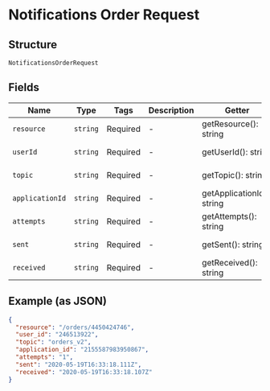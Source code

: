 
# Notifications Order Request

## Structure

`NotificationsOrderRequest`

## Fields

| Name | Type | Tags | Description | Getter | Setter |
|  --- | --- | --- | --- | --- | --- |
| `resource` | `string` | Required | - | getResource(): string | setResource(string resource): void |
| `userId` | `string` | Required | - | getUserId(): string | setUserId(string userId): void |
| `topic` | `string` | Required | - | getTopic(): string | setTopic(string topic): void |
| `applicationId` | `string` | Required | - | getApplicationId(): string | setApplicationId(string applicationId): void |
| `attempts` | `string` | Required | - | getAttempts(): string | setAttempts(string attempts): void |
| `sent` | `string` | Required | - | getSent(): string | setSent(string sent): void |
| `received` | `string` | Required | - | getReceived(): string | setReceived(string received): void |

## Example (as JSON)

```json
{
  "resource": "/orders/4450424746",
  "user_id": "246513922",
  "topic": "orders_v2",
  "application_id": "2155587983950867",
  "attempts": "1",
  "sent": "2020-05-19T16:33:18.111Z",
  "received": "2020-05-19T16:33:18.107Z"
}
```

